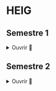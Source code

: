 # HEIG

## Semestre 1

<details>
  <summary>Ouvrir 👋</summary>
  
  ### PRG1
  * [PRG1](https://github.com/vkaelin/prg1)
  * [Labos PRG1](https://github.com/vkaelin/PRG1-Labos)
</details>

## Semestre 2

<details>
  <summary>Ouvrir 👋</summary>
  
 ### ISD
  * [ISD](https://github.com/vkaelin/isd)
 ### PRG2
  * [PRG2](https://github.com/vkaelin/prg2)
  * [Labo 1 PRG2](https://github.com/vkaelin/labo1-prg2)
  * [Labo 2 PRG2](https://github.com/vkaelin/labo2-prg2)
 ### ASD
  * [Labo 1 ASD](https://github.com/vkaelin/ASD-L1-Complexite)
  * [Labo 2 ASD](https://github.com/vkaelin/ASD-L2-Recursivite)
  * [Labo 3 ASD](https://github.com/vkaelin/ASD-L3-Tris)
  * [Labo 4 ASD](https://github.com/vkaelin/ASD-L4-Allocation-Dynamique)
  * [Labo 5 ASD](https://github.com/vkaelin/ASD-L5-Buffer-circulaire-de-capacite-variable)
  * [Labo 6 ASD](https://github.com/vkaelin/ASD-L6-Liste-Simplement-chainee)
  * [Labo 7 ASD](https://github.com/vkaelin/ASD-L7-Expressions-arithmetiques)
  * [Labo 8 ASD](https://github.com/vkaelin/ASD-L8-Arbre-AVL)
  * [Labo 9 ASD](https://github.com/vkaelin/ASD-L9-Taquin)
</details>
